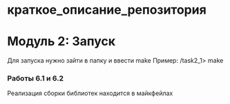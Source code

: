 # краткое_описание_репозитория

# Модуль 2: Запуск
Для запуска нужно зайти в папку и ввести make
Пример: /task2_1> make
### Работы 6.1 и 6.2
Реализация сборки библиотек находится в майкфейлах

